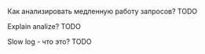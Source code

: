 
Как анализировать медленную работу запросов?
TODO

Explain analize?
TODO

Slow log - что это?
TODO

